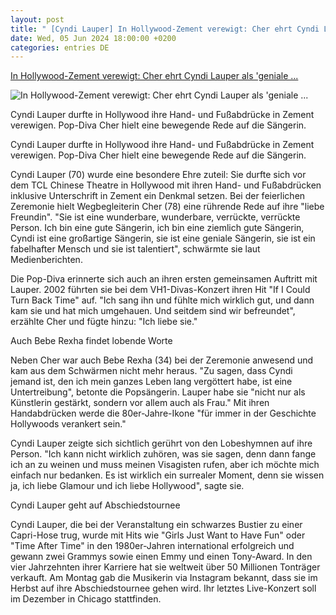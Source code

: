 ```yaml
---
layout: post
title: " [Cyndi Lauper] In Hollywood-Zement verewigt: Cher ehrt Cyndi Lauper als 'geniale ..."
date: Wed, 05 Jun 2024 18:00:00 +0200
categories: entries DE
---
```

[In Hollywood-Zement verewigt: Cher ehrt Cyndi Lauper als 'geniale ...](https://www.stern.de/lifestyle/leute/in-hollywood-zement-verewigt--cher-ehrt-cyndi-lauper-als--geniale-saengerin--34771090.html)

![In Hollywood-Zement verewigt: Cher ehrt Cyndi Lauper als 'geniale ...](https://image.stern.de/34771094/t/bj/v1/w1440/r1.7778/-/05--cher-ehrt-cyndi-lauper-als--geniale-saengerin----16-9---spoton-article-1068120.jpg)

Cyndi Lauper durfte in Hollywood ihre Hand- und Fußabdrücke in Zement verewigen. Pop-Diva Cher hielt eine bewegende Rede auf die Sängerin.

Cyndi Lauper durfte in Hollywood ihre Hand- und Fußabdrücke in Zement verewigen. Pop-Diva Cher hielt eine bewegende Rede auf die Sängerin.

Cyndi Lauper (70) wurde eine besondere Ehre zuteil: Sie durfte sich vor dem TCL Chinese Theatre in Hollywood mit ihren Hand- und Fußabdrücken inklusive Unterschrift in Zement ein Denkmal setzen. Bei der feierlichen Zeremonie hielt Wegbegleiterin Cher (78) eine rührende Rede auf ihre "liebe Freundin". "Sie ist eine wunderbare, wunderbare, verrückte, verrückte Person. Ich bin eine gute Sängerin, ich bin eine ziemlich gute Sängerin, Cyndi ist eine großartige Sängerin, sie ist eine geniale Sängerin, sie ist ein fabelhafter Mensch und sie ist talentiert", schwärmte sie laut Medienberichten.

Die Pop-Diva erinnerte sich auch an ihren ersten gemeinsamen Auftritt mit Lauper. 2002 führten sie bei dem VH1-Divas-Konzert ihren Hit "If I Could Turn Back Time" auf. "Ich sang ihn und fühlte mich wirklich gut, und dann kam sie und hat mich umgehauen. Und seitdem sind wir befreundet", erzählte Cher und fügte hinzu: "Ich liebe sie."

Auch Bebe Rexha findet lobende Worte

Neben Cher war auch Bebe Rexha (34) bei der Zeremonie anwesend und kam aus dem Schwärmen nicht mehr heraus. "Zu sagen, dass Cyndi jemand ist, den ich mein ganzes Leben lang vergöttert habe, ist eine Untertreibung", betonte die Popsängerin. Lauper habe sie "nicht nur als Künstlerin gestärkt, sondern vor allem auch als Frau." Mit ihren Handabdrücken werde die 80er-Jahre-Ikone "für immer in der Geschichte Hollywoods verankert sein."

Cyndi Lauper zeigte sich sichtlich gerührt von den Lobeshymnen auf ihre Person. "Ich kann nicht wirklich zuhören, was sie sagen, denn dann fange ich an zu weinen und muss meinen Visagisten rufen, aber ich möchte mich einfach nur bedanken. Es ist wirklich ein surrealer Moment, denn sie wissen ja, ich liebe Glamour und ich liebe Hollywood", sagte sie.

Cyndi Lauper geht auf Abschiedstournee

Cyndi Lauper, die bei der Veranstaltung ein schwarzes Bustier zu einer Capri-Hose trug, wurde mit Hits wie "Girls Just Want to Have Fun" oder "Time After Time" in den 1980er-Jahren international erfolgreich und gewann zwei Grammys sowie einen Emmy und einen Tony-Award. In den vier Jahrzehnten ihrer Karriere hat sie weltweit über 50 Millionen Tonträger verkauft. Am Montag gab die Musikerin via Instagram bekannt, dass sie im Herbst auf ihre Abschiedstournee gehen wird. Ihr letztes Live-Konzert soll im Dezember in Chicago stattfinden.

